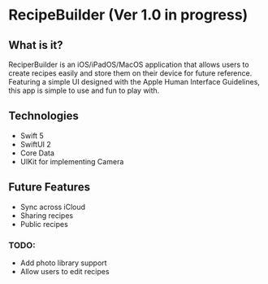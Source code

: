 # RecipeBuilder (Ver 1.0 in progress)
## What is it?

ReciperBuilder is an iOS/iPadOS/MacOS application that allows users to create recipes easily and store them on their device for future reference. Featuring a simple UI designed with the Apple Human Interface Guidelines, this app is simple to use and fun to play with.

## Technologies

- Swift 5
- SwiftUI 2
- Core Data
- UIKit for implementing Camera

## Future Features

- Sync across iCloud
- Sharing recipes
- Public recipes

### TODO:

- Add photo library support
- Allow users to edit recipes
